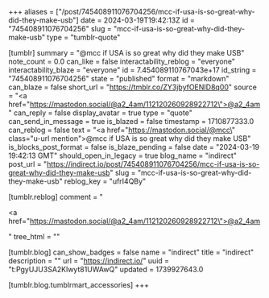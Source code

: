 +++
aliases = ["/post/745408911076704256/mcc-if-usa-is-so-great-why-did-they-make-usb"]
date = 2024-03-19T19:42:13Z
id = "745408911076704256"
slug = "mcc-if-usa-is-so-great-why-did-they-make-usb"
type = "tumblr-quote"

[tumblr]
summary = "@mcc if USA is so great why did they make USB"
note_count = 0.0
can_like = false
interactability_reblog = "everyone"
interactability_blaze = "everyone"
id = 7.454089110767043e+17
id_string = "745408911076704256"
state = "published"
format = "markdown"
can_blaze = false
short_url = "https://tmblr.co/ZY3jbyfOENID8q00"
source = "<a href=\"https://mastodon.social/@a2_4am/112120260928922712\">@a2_4am</a>"
can_reply = false
display_avatar = true
type = "quote"
can_send_in_message = true
is_blazed = false
timestamp = 1710877333.0
can_reblog = false
text = "<a href=\"https://mastodon.social/@mcc\" class=\"u-url mention\">@<span>mcc</span></a> if USA is so great why did they make USB"
is_blocks_post_format = false
is_blaze_pending = false
date = "2024-03-19 19:42:13 GMT"
should_open_in_legacy = true
blog_name = "indirect"
post_url = "https://indirect.io/post/745408911076704256/mcc-if-usa-is-so-great-why-did-they-make-usb"
slug = "mcc-if-usa-is-so-great-why-did-they-make-usb"
reblog_key = "ufrI4QBy"

[tumblr.reblog]
comment = "<p><a href=\"https://mastodon.social/@a2_4am/112120260928922712\">@a2_4am</a></p>"
tree_html = ""

[tumblr.blog]
can_show_badges = false
name = "indirect"
title = "indirect"
description = ""
url = "https://indirect.io/"
uuid = "t:PgyUJU3SA2Klwyt81UWAwQ"
updated = 1739927643.0

[tumblr.blog.tumblrmart_accessories]
+++
